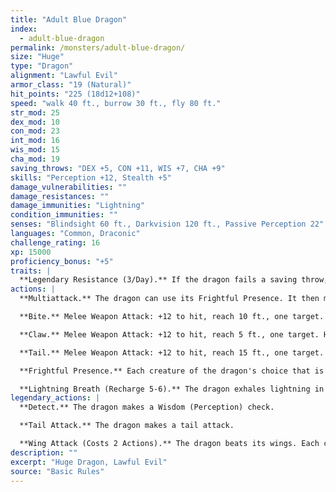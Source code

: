 ```yaml
---
title: "Adult Blue Dragon"
index:
  - adult-blue-dragon
permalink: /monsters/adult-blue-dragon/
size: "Huge"
type: "Dragon"
alignment: "Lawful Evil"
armor_class: "19 (Natural)"
hit_points: "225 (18d12+108)"
speed: "walk 40 ft., burrow 30 ft., fly 80 ft."
str_mod: 25
dex_mod: 10
con_mod: 23
int_mod: 16
wis_mod: 15
cha_mod: 19
saving_throws: "DEX +5, CON +11, WIS +7, CHA +9"
skills: "Perception +12, Stealth +5"
damage_vulnerabilities: ""
damage_resistances: ""
damage_immunities: "Lightning"
condition_immunities: ""
senses: "Blindsight 60 ft., Darkvision 120 ft., Passive Perception 22"
languages: "Common, Draconic"
challenge_rating: 16
xp: 15000
proficiency_bonus: "+5"
traits: |
  **Legendary Resistance (3/Day).** If the dragon fails a saving throw, it can choose to succeed instead.
actions: |
  **Multiattack.** The dragon can use its Frightful Presence. It then makes three attacks: one with its bite and two with its claws.

  **Bite.** Melee Weapon Attack: +12 to hit, reach 10 ft., one target. Hit: 18 (2d10 + 7) piercing damage plus 5 (1d10) lightning damage.

  **Claw.** Melee Weapon Attack: +12 to hit, reach 5 ft., one target. Hit: 14 (2d6 + 7) slashing damage.

  **Tail.** Melee Weapon Attack: +12 to hit, reach 15 ft., one target. Hit: 16 (2d8 + 7) bludgeoning damage.

  **Frightful Presence.** Each creature of the dragon's choice that is within 120 ft. of the dragon and aware of it must succeed on a DC 17 Wisdom saving throw or become frightened for 1 minute. A creature can repeat the saving throw at the end of each of its turns, ending the effect on itself on a success. If a creature's saving throw is successful or the effect ends for it, the creature is immune to the dragon's Frightful Presence for the next 24 hours.

  **Lightning Breath (Recharge 5-6).** The dragon exhales lightning in a 90-foot line that is 5 ft. wide. Each creature in that line must make a DC 19 Dexterity saving throw, taking 66 (12d10) lightning damage on a failed save, or half as much damage on a successful one.  
legendary_actions: |
  **Detect.** The dragon makes a Wisdom (Perception) check.

  **Tail Attack.** The dragon makes a tail attack.

  **Wing Attack (Costs 2 Actions).** The dragon beats its wings. Each creature within 10 ft. of the dragon must succeed on a DC 20 Dexterity saving throw or take 14 (2d6 + 7) bludgeoning damage and be knocked prone. The dragon can then fly up to half its flying speed.
description: ""
excerpt: "Huge Dragon, Lawful Evil"
source: "Basic Rules"
---
```

